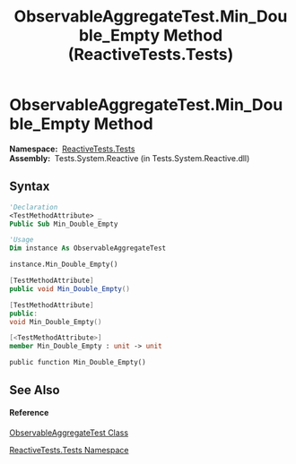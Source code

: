 ﻿---
title: ObservableAggregateTest.Min_Double_Empty Method  (ReactiveTests.Tests)
TOCTitle: Min_Double_Empty Method
ms:assetid: M:ReactiveTests.Tests.ObservableAggregateTest.Min_Double_Empty
ms:mtpsurl: https://msdn.microsoft.com/en-us/library/reactivetests.tests.observableaggregatetest.min_double_empty(v=VS.103)
ms:contentKeyID: 36620349
ms.date: 06/28/2011
mtps_version: v=VS.103
f1_keywords:
- ReactiveTests.Tests.ObservableAggregateTest.Min_Double_Empty
dev_langs:
- CSharp
- JScript
- VB
- FSharp
- c++
---

# ObservableAggregateTest.Min\_Double\_Empty Method

**Namespace:**  [ReactiveTests.Tests](hh289046\(v=vs.103\).md)  
**Assembly:**  Tests.System.Reactive (in Tests.System.Reactive.dll)

## Syntax

``` vb
'Declaration
<TestMethodAttribute> _
Public Sub Min_Double_Empty
```

``` vb
'Usage
Dim instance As ObservableAggregateTest

instance.Min_Double_Empty()
```

``` csharp
[TestMethodAttribute]
public void Min_Double_Empty()
```

``` c++
[TestMethodAttribute]
public:
void Min_Double_Empty()
```

``` fsharp
[<TestMethodAttribute>]
member Min_Double_Empty : unit -> unit 
```

``` jscript
public function Min_Double_Empty()
```

## See Also

#### Reference

[ObservableAggregateTest Class](hh314823\(v=vs.103\).md)

[ReactiveTests.Tests Namespace](hh289046\(v=vs.103\).md)

